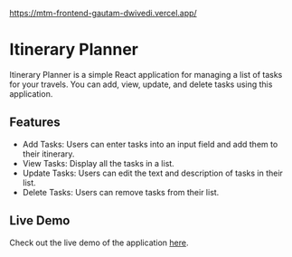 https://mtm-frontend-gautam-dwivedi.vercel.app/
# Itinerary Planner

Itinerary Planner is a simple React application for managing a list of tasks for your travels. You can add, view, update, and delete tasks using this application.

## Features

- Add Tasks: Users can enter tasks into an input field and add them to their itinerary.
- View Tasks: Display all the tasks in a list.
- Update Tasks: Users can edit the text and description of tasks in their list.
- Delete Tasks: Users can remove tasks from their list.

## Live Demo

Check out the live demo of the application [here](https://mtm-frontend-gautam-dwivedi.vercel.app/).
